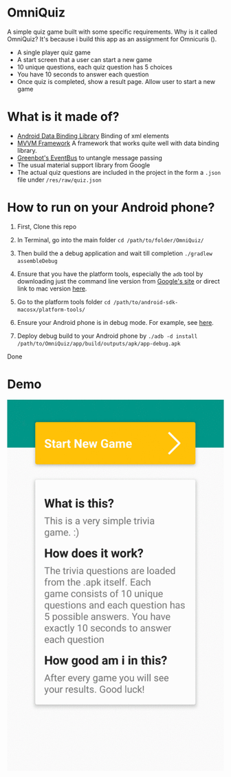 # OmniQuiz
A simple quiz game built with some specific requirements. Why is it called OmniQuiz? It's because i build this app as an assignment for Omnicuris ().
* A single player quiz game
* A start screen that a user can start a new game
* 10 unique questions, each quiz question has 5 choices
* You have 10 seconds to answer each question
* Once quiz is completed, show a result page. Allow user to start a new game

# What is it made of?
* [Android Data Binding Library](https://developer.android.com/topic/libraries/data-binding/index.html) Binding of xml elements
* [MVVM Framework](https://en.wikipedia.org/wiki/Model–view–viewmodel) A framework that works quite well with data binding library.
* [Greenbot's EventBus](https://github.com/greenrobot/EventBus) to untangle message passing
* The usual material support library from Google
* The actual quiz questions are included in the project in the form a `.json` file under `/res/raw/quiz.json`

# How to run on your Android phone?
1. First, Clone this repo

2. In Terminal, go into the main folder
`cd /path/to/folder/OmniQuiz/`

3. Then build the a debug application and wait till completion
`./gradlew assembleDebug`

4. Ensure that you have the platform tools, especially the `adb` tool by downloading just the command line version from [Google's site](https://developer.android.com/studio/index.html) or direct link to mac version [here](https://dl.google.com/android/android-sdk_r24.4.1-macosx.zip).

5. Go to the platform tools folder
`cd /path/to/android-sdk-macosx/platform-tools/`

6. Ensure your Android phone is in debug mode. For example, see [here](https://www.kingoapp.com/root-tutorials/how-to-enable-usb-debugging-mode-on-android.htm).

6. Deploy debug build to your Android phone by 
`./adb -d install /path/to/OmniQuiz/app/build/outputs/apk/app-debug.apk`

Done

# Demo
![OmniQuiz Demo](quiz.gif)
